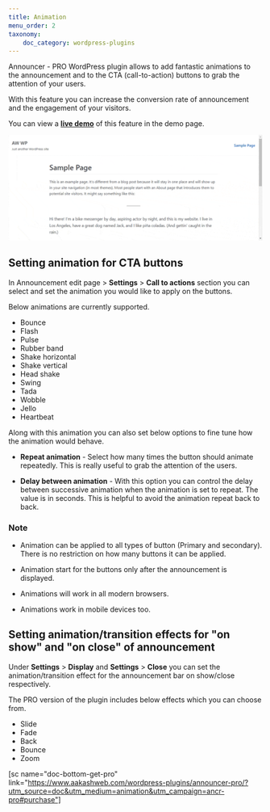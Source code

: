 ```yaml
---
title: Animation
menu_order: 2
taxonomy:
    doc_category: wordpress-plugins
---
```


Announcer - PRO WordPress plugin allows to add fantastic animations to the announcement and to the CTA (call-to-action) buttons to grab the attention of your users.

With this feature you can increase the conversion rate of announcement and the engagement of your visitors.

You can view a [**live demo**](/demo/announcer-pro/) of this feature in the demo page.

![Announcer WordPress plugin notification bar animation and transition](/_images/ancrp-animation.gif)

## Setting animation for CTA buttons

In Announcement edit page > __Settings__ > __Call to actions__ section you can select and set the animation you would like to apply on the buttons.

Below animations are currently supported.

* Bounce
* Flash
* Pulse
* Rubber band
* Shake horizontal
* Shake vertical
* Head shake
* Swing
* Tada
* Wobble
* Jello
* Heartbeat

Along with this animation you can also set below options to fine tune how the animation would behave.

* **Repeat animation** - Select how many times the button should animate repeatedly. This is really useful to grab the attention of the users.

* **Delay between animation** - With this option you can control the delay between successive animation when the animation is set to repeat. The value is in seconds. This is helpful to avoid the animation repeat back to back.

### Note

* Animation can be applied to all types of button (Primary and secondary). There is no restriction on how many buttons it can be applied.

* Animation start for the buttons only after the announcement is displayed.

* Animations will work in all modern browsers.

* Animations work in mobile devices too.

## Setting animation/transition effects for "on show" and "on close" of announcement

Under **Settings** > **Display** and **Settings** > **Close** you can set the animation/transition effect for the announcement bar on show/close respectively.

The PRO version of the plugin includes below effects which you can choose from.

* Slide
* Fade
* Back
* Bounce
* Zoom

[sc name="doc-bottom-get-pro" link="https://www.aakashweb.com/wordpress-plugins/announcer-pro/?utm_source=doc&utm_medium=animation&utm_campaign=ancr-pro#purchase"]